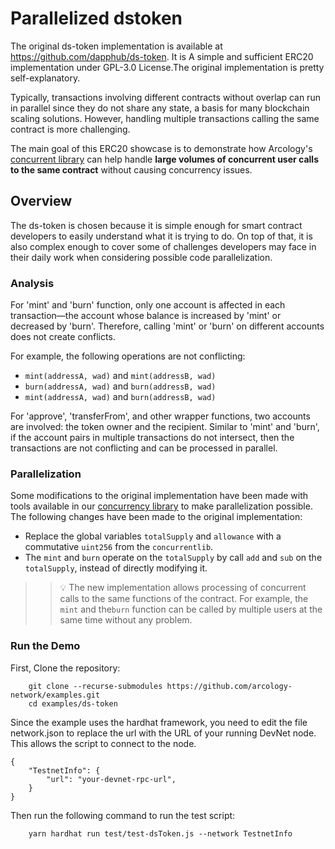 # Parallelized dstoken

The original ds-token implementation is available at https://github.com/dapphub/ds-token. It is A simple and sufficient ERC20 implementation under GPL-3.0 License.The original implementation is pretty self-explanatory. 

Typically, transactions involving different contracts without overlap can run in parallel since they do not share any state, a basis for many blockchain scaling solutions. However, handling multiple transactions calling the same contract is more challenging. 

The main goal of this ERC20 showcase is to demonstrate how Arcology's [concurrent library](https://github.com/arcology-network/concurrentlib)
 can help handle **large volumes of concurrent user calls to the same contract** without causing concurrency issues.

## Overview

The ds-token is chosen because it is simple enough for smart contract developers to easily understand what it is trying to do. On top of that, it is also complex enough to cover some of challenges developers may face in their daily work when considering possible code parallelization.

### Analysis

For 'mint' and 'burn' function, only one account is affected in each transaction—the account whose balance is increased by 'mint' or decreased by 'burn'. Therefore, calling 'mint' or 'burn' on different accounts does not create conflicts. 

For example, the following operations are not conflicting:

- `mint(addressA, wad)` and `mint(addressB, wad)`
- `burn(addressA, wad)` and `burn(addressB, wad)`
- `mint(addressA, wad)` and `burn(addressB, wad)`

For 'approve', 'transferFrom', and other wrapper functions, two accounts are involved: the token owner and the recipient. Similar to 'mint' and 'burn', if the account pairs in multiple transactions do not intersect, then the transactions are not conflicting and can be processed in parallel.

### Parallelization

Some modifications to the original implementation have been made with tools available in our [concurrency library]() to make parallelization possible. The following changes have been made to the original implementation:

- Replace the global variables `totalSupply` and `allowance` with a commutative `uint256` from the `concurrentlib`.  
- The `mint` and `burn` operate on the `totalSupply` by call `add` and `sub` on the `totalSupply`, instead of directly modifying it.
  
>> :bulb: The new implementation allows processing of concurrent calls to the same functions of the contract. For example, the `mint` and the`burn` function can be called by multiple users at the same time without any problem.

### Run the Demo

First, Clone the repository:

```shell
    git clone --recurse-submodules https://github.com/arcology-network/examples.git
    cd examples/ds-token
```

Since the example uses the hardhat framework, you need to edit the file network.json to replace the url with the URL of your running DevNet node. This allows the script to connect to the node.

```shell
{
    "TestnetInfo": {
        "url": "your-devnet-rpc-url",
    }
}
```

Then run the following command to run the test script:

```shell
    yarn hardhat run test/test-dsToken.js --network TestnetInfo
```

>> 